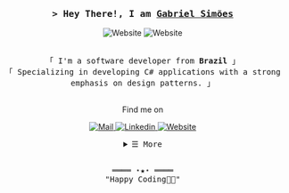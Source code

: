<h3 align="center">
        <samp>&gt; Hey There!, I am
                <b><a target="_blank" href="https://gabrielsimoesdeveloper.com.br">Gabriel Simões</a></b>
        </samp>
</h3>
<div  align="center">
        <img alt="Website" src="https://img.shields.io/badge/C%23-239120?style=for-the-badge&logo=csharp&logoColor=white">
        <img alt="Website" src="https://img.shields.io/badge/Microsoft%20SQL%20Server-CC2927?style=for-the-badge&logo=microsoft%20sql%20server&logoColor=white">
</div>
<br>

<p align="center">
        <samp>
                「 I'm a software developer from <b>Brazil</b> 」
                <br>
                「 Specializing in developing C# applications with a strong emphasis on design patterns.</b> 」
                <br>
                <br>
                <p align="center">Find me on</p>
                <div  align="center">
                        <a href="mailto:gabrielsimoest@gmail.com" target="_blank"><img alt="Mail"
                                src="https://img.shields.io/badge/Mail-D14836?style=for-the-badge&logo=gmail&logoColor=white">
                        </a> 
                        <a href="https://www.linkedin.com/in/gabriel-sim0es" target="_blank"><img alt="Linkedin"
                                src="https://img.shields.io/badge/LinkedIn-0077B5?style=for-the-badge&logo=linkedin&logoColor=white">
                        </a> 
                        <a href="https://www.linkedin.com/in/gabriel-sim0es" target="_blank"><img alt="Website"
                                src="https://img.shields.io/badge/website-000000?style=for-the-badge&logo=About.me&logoColor=white">
                        </a>
                </div>
        </samp>
</p>

<details align="center">
    <summary> <samp>&#9776; More</samp></summary>
    <p align="center">
        <br>
        <img alt="Gabriel Simoes GitHub Stats"
                src="https://github-readme-stats.vercel.app/api?username=gabrielsimoest&show_icons=true&theme=radical" />
        <br>
    </p>
</details>
<br>

<samp>
    <p align="center">
        ════ ⋆★⋆ ════
        <br>
        "Happy Coding👨‍💻"
    </p>
</samp>
